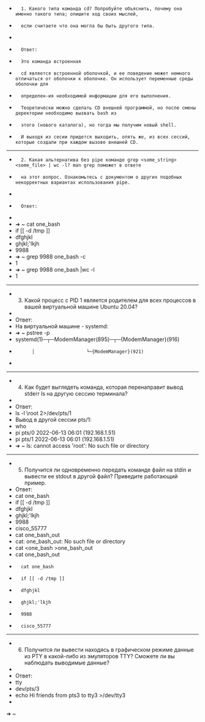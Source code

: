 -       1. Какого типа команда cd? Попробуйте объяснить, почему она именно такого типа; опишите ход своих мыслей,
-       если считаете что она могла бы быть другого типа.
-
-       Ответ:
-       Это команда встроенная
-       cd является встроенной оболочкой, и ее поведение может немного отличаться от оболочки к оболочке. Он использует переменные среды оболочки для 
-       определен-ия необходимой информации для его выполнения.
-       Теоретически можно сделать CD внешней программой, но после смены деректории необходимо вызвать bash из 
-       этого (нового каталога), но тогда мы получим новый shell.
-       И выходя из сесии придется выходить, опять же, из всех сессий, которые создали при каждом вызове внешней CD.
______________________________________________________________________________________________________________________
-       2. Какая альтернатива без pipe команде grep <some_string> <some_file> | wc -l? man grep поможет в ответе 
-       на этот вопрос. Ознакомьтесь с документом о других подобных некорректных вариантах использования pipe.
-
-       Ответ:
-
-	➜  ~ cat one_bash 
-	if [[ -d /tmp ]]
-	dfghjkl
-	ghjkl;'lkjh
-	9988
-	➜  ~ grep 9988 one_bash -c    
-	1
-	➜  ~ grep 9988 one_bash |wc -l
-	1 
________________________________________________________________________________________________________________________
-	3. Какой процесс с PID 1 является родителем для всех процессов в вашей виртуальной машине Ubuntu 20.04?
-	
-	Ответ:
-	На виртуальной машине  - systemd:
-	➜  ~ pstree -p
-	systemd(1)─┬─ModemManager(895)─┬─{ModemManager}(916)
-           │                   └─{ModemManager}(921)
-	
_______________________________________________________________________________________________________________________
-	4. Как будет выглядеть команда, которая перенаправит вывод stderr ls на другую сессию терминала?
-	
-	Ответ:
-	ls -l \root 2>/dev/pts/1
-	Вывод в другой сессии pts/1:
-	who
-	pi       pts/0        2022-06-13 06:01 (192.168.1.51) 
-	pi       pts/1        2022-06-13 06:01 (192.168.1.51)
-	➜  ~ ls: cannot access 'root': No such file or directory
________________________________________________________________________________________________________________________
-	5. Получится ли одновременно передать команде файл на stdin и вывести ее stdout в другой файл? Приведите работающий пример.
-	Ответ:
-	cat one_bash	
- 	if [[ -d /tmp ]]
-	dfghjkl
-	ghjkl;'lkjh
-	9988
-	cisco_55777
-	cat one_bash_out
- 	cat: one_bash_out: No such file or directory
-	cat <one_bash >one_bash_out
-	cat one_bash_out 
-       cat one_bash
-       if [[ -d /tmp ]]
-       dfghjkl
-       ghjkl;'lkjh
-       9988
-       cisco_55777
_______________________________________________________________________________________________________________________________
-	6. Получится ли вывести находясь в графическом режиме данные из PTY в какой-либо из эмуляторов TTY? Сможете ли вы наблюдать выводимые данные?
-	
-	Ответ:
-	tty
-	dev/pts/3
-	echo Hi friends from pts3 to tty3 >/dev/tty3
-		
➜  ~ 	
